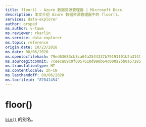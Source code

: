 ```yaml
---
title: floor() - Azure 数据资源管理器 | Microsoft Docs
description: 本文介绍 Azure 数据资源管理器中的 floor()。
services: data-explorer
author: orspod
ms.author: v-tawe
ms.reviewer: rkarlin
ms.service: data-explorer
ms.topic: reference
origin.date: 10/23/2018
ms.date: 08/06/2020
ms.openlocfilehash: 79ed63683cb8ca64a2544337b79191f01b2a314f
ms.sourcegitcommit: 7ceeca89c0f0057610d998b64c000a2bb0a57285
ms.translationtype: HT
ms.contentlocale: zh-CN
ms.lasthandoff: 08/06/2020
ms.locfileid: "87841454"
---
```

# <a name="floor"></a>floor()

[`bin()`](binfunction.md) 的别名。